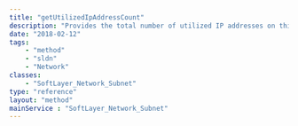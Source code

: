 ```yaml
---
title: "getUtilizedIpAddressCount"
description: "Provides the total number of utilized IP addresses on this subnet. The primary consumer of IP addresses are compute resources, which can consume more than one address. This value is only supported for primary subnet types."
date: "2018-02-12"
tags:
    - "method"
    - "sldn"
    - "Network"
classes:
    - "SoftLayer_Network_Subnet"
type: "reference"
layout: "method"
mainService : "SoftLayer_Network_Subnet"
---
```

